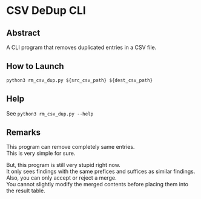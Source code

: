 # CSV DeDup CLI

## Abstract
A CLI program that removes duplicated entries in a CSV file.

## How to Launch
`python3 rm_csv_dup.py ${src_csv_path} ${dest_csv_path}`

## Help
See `python3 rm_csv_dup.py --help`

## Remarks
This program can remove completely same entries.  
This is very simple for sure.  
  
But, this program is still very stupid right now.  
It only sees findings with the same prefices and suffices as similar findings.  
Also, you can only accept or reject a merge.  
You cannot slightly modify the merged contents before placing them into the result table.  